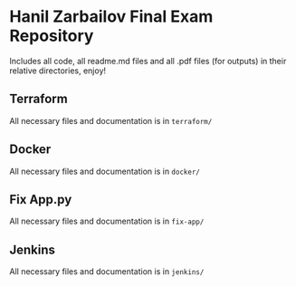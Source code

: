 # Hanil Zarbailov Final Exam Repository
Includes all code, all readme.md files and all .pdf files (for outputs) in their relative directories, enjoy!
## Terraform
All necessary files and documentation is in `terraform/`
## Docker
All necessary files and documentation is in `docker/`
## Fix App.py
All necessary files and documentation is in `fix-app/`
## Jenkins
All necessary files and documentation is in `jenkins/`